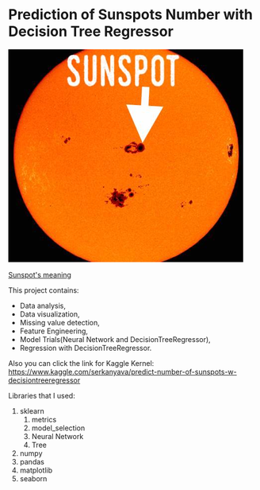 # Prediction of Sunspots Number with Decision Tree Regressor
![Sunspot](/Sun_sunspot.jpg)

[Sunspot's meaning](https://en.wikipedia.org/wiki/Sunspot)

This project contains:
* Data analysis,
* Data visualization,
* Missing value detection,
* Feature Engineering,
* Model Trials(Neural Network and DecisionTreeRegressor),
* Regression with DecisionTreeRegressor.

Also you can click the link for Kaggle Kernel:   
https://www.kaggle.com/serkanyava/predict-number-of-sunspots-w-decisiontreeregressor

Libraries that I used:
1. sklearn
   1. metrics
   2. model_selection
   3. Neural Network
   4. Tree
2. numpy
3. pandas
4. matplotlib
5. seaborn
